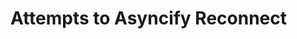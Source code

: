 Attempts to Asyncify Reconnect
===============================================================================
